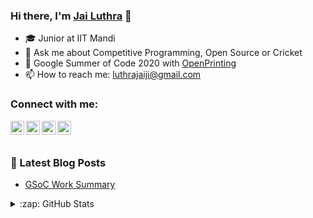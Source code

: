 ### Hi there, I'm [Jai Luthra][website] 👋

- 🎓 Junior at IIT Mandi
- 🔭 Ask me about Competitive Programming, Open Source or Cricket
- 🌱 Google Summer of Code 2020 with [OpenPrinting](https://github.com/OpenPrinting)
- 📫 How to reach me: [luthrajaiji@gmail.com][gmail]

### Connect with me:

[<img align="left" alt="JaiLuthra | Github" width="22px" src="https://cdn.jsdelivr.net/npm/simple-icons@v3/icons/github.svg" />][github]
[<img align="left" alt="JaiLuthra | LinkedIn" width="22px" src="https://cdn.jsdelivr.net/npm/simple-icons@v3/icons/linkedin.svg" />][linkedin]
[<img align="left" alt="JaiLuthra | Facebook" width="22px" src="https://cdn.jsdelivr.net/npm/simple-icons@v3/icons/facebook.svg" />][facebook]
[<img align="left" alt="JaiLuthra | Instagram" width="22px" src="https://cdn.jsdelivr.net/npm/simple-icons@v3/icons/instagram.svg" />][instagram]

<br />
<br />

### 📕 Latest Blog Posts

<!-- BLOG-POST-LIST:START -->
- [GSoC Work Summary](https://jailuthra1.github.io/google-summer-of-code-2020/)
<!-- BLOG-POST-LIST:END -->


<details>
  <summary>:zap: GitHub Stats</summary>

  <img align="left" alt="Jai Luthra's GitHub Stats" src="https://github-readme-stats.vercel.app/api?username=jailuthra1" />


</details>

[website]: https://jailuthra1.github.io
[gmail]: mailto:luthrajaiji@gmail.com
[github]: https://github.com/JaiLuthra1
[linkedin]: https://www.linkedin.com/in/jailuthra
[facebook]: https://www.facebook.com/jai.luthra.7701
[instagram]: https://www.instagram.com/jai__luthra/